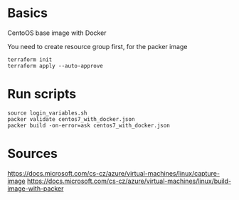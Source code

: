 # Basics
CentoOS base image with Docker

You need to create resource group first, for the packer image
```
terraform init
terraform apply --auto-approve  
```

# Run scripts
```
source login_variables.sh
packer validate centos7_with_docker.json
packer build -on-error=ask centos7_with_docker.json
```
# Sources
https://docs.microsoft.com/cs-cz/azure/virtual-machines/linux/capture-image
https://docs.microsoft.com/cs-cz/azure/virtual-machines/linux/build-image-with-packer
